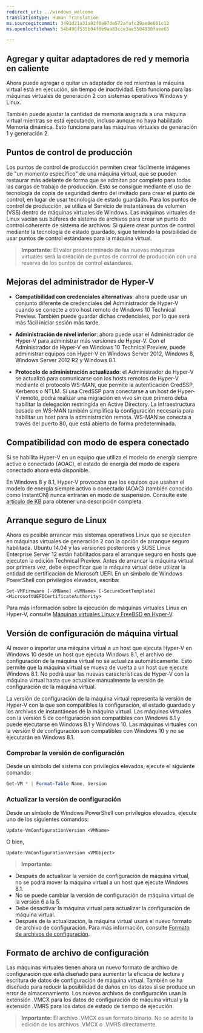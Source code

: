 ```yaml
---
redirect_url: ../windows_welcome
translationtype: Human Translation
ms.sourcegitcommit: 3491d21a31a92f0a97de572afafc29ae8e661c12
ms.openlocfilehash: 54b496f535b94f0b9aa83cce3ae5504830faee65

---
```


## Agregar y quitar adaptadores de red y memoria en caliente

Ahora puede agregar o quitar un adaptador de red mientras la máquina virtual está en ejecución, sin tiempo de inactividad. Esto funciona para las máquinas virtuales de generación 2 con sistemas operativos Windows y Linux. 

También puede ajustar la cantidad de memoria asignada a una máquina virtual mientras se está ejecutando, incluso aunque no haya habilitado Memoria dinámica. Esto funciona para las máquinas virtuales de generación 1 y generación 2.

## Puntos de control de producción

Los puntos de control de producción permiten crear fácilmente imágenes de "un momento específico" de una máquina virtual, que se pueden restaurar más adelante de forma que se admitan por completo para todas las cargas de trabajo de producción. Esto se consigue mediante el uso de tecnología de copia de seguridad dentro del invitado para crear el punto de control, en lugar de usar tecnología de estado guardado. Para los puntos de control de producción, se utiliza el Servicio de instantáneas de volumen (VSS) dentro de máquinas virtuales de Windows. Las máquinas virtuales de Linux vacían sus búferes de sistema de archivos para crear un punto de control coherente de sistema de archivos. Si quiere crear puntos de control mediante la tecnología de estado guardado, sigue teniendo la posibilidad de usar puntos de control estándares para la máquina virtual. 


> **Importante:** El valor predeterminado de las nuevas máquinas virtuales será la creación de puntos de control de producción con una reserva de los puntos de control estándares. 
 

## Mejoras del administrador de Hyper-V

- **Compatibilidad con credenciales alternativas**: ahora puede usar un conjunto diferente de credenciales del Administrador de Hyper-V cuando se conecte a otro host remoto de Windows 10 Technical Preview. También puede guardar dichas credenciales, por lo que será más fácil iniciar sesión más tarde. 

- **Administración de nivel inferior**: ahora puede usar el Administrador de Hyper-V para administrar más versiones de Hyper-V. Con el Administrador de Hyper-V en Windows 10 Technical Preview, puede administrar equipos con Hyper-V en Windows Server 2012, Windows 8, Windows Server 2012 R2 y Windows 8.1.

- **Protocolo de administración actualizado**: el Administrador de Hyper-V se actualizó para comunicarse con los hosts remotos de Hyper-V mediante el protocolo WS-MAN, que permite la autenticación CredSSP, Kerberos o NTLM. Si usa CredSSP para conectarse a un host de Hyper-V remoto, podrá realizar una migración en vivo sin que primero deba habilitar la delegación restringida en Active Directory. La infraestructura basada en WS-MAN también simplifica la configuración necesaria para habilitar un host para la administración remota. WS-MAN se conecta a través del puerto 80, que está abierto de forma predeterminada.


## Compatibilidad con modo de espera conectado 

Si se habilita Hyper-V en un equipo que utiliza el modelo de energía siempre activo o conectado (AOAC), el estado de energía del modo de espera conectado ahora está disponible.

En Windows 8 y 8.1, Hyper-V provocaba que los equipos que usaban el modelo de energía siempre activo o conectado (AOAC) (también conocido como InstantON) nunca entraran en modo de suspensión. Consulte este [artículo de KB](
https://support.microsoft.com/en-us/kb/2973536) para obtener una descripción completa.


## Arranque seguro de Linux 

Ahora es posible arrancar más sistemas operativos Linux que se ejecuten en máquinas virtuales de generación 2 con la opción de arranque seguro habilitada.  Ubuntu 14.04 y las versiones posteriores y SUSE Linux Enterprise Server 12 están habilitados para el arranque seguro en hosts que ejecuten la edición Technical Preview. Antes de arrancar la máquina virtual por primera vez, debe especificar que la máquina virtual debe utilizar la entidad de certificación de Microsoft UEFI.  En un símbolo de Windows PowerShell con privilegios elevados, escriba:

    Set-VMFirmware [-VMName] <VMName> [-SecureBootTemplate] <MicrosoftUEFICertificateAuthority>

Para más información sobre la ejecución de máquinas virtuales Linux en Hyper-V, consulte [Máquinas virtuales Linux y FreeBSD en Hyper-V](http://technet.microsoft.com/library/dn531030.aspx).
 
 
## Versión de configuración de máquina virtual

Al mover o importar una máquina virtual a un host que ejecuta Hyper-V en Windows 10 desde un host que ejecuta Windows 8.1, el archivo de configuración de la máquina virtual no se actualiza automáticamente. Esto permite que la máquina virtual se mueva de vuelta a un host que ejecute Windows 8.1. No podrá usar las nuevas características de Hyper-V con la máquina virtual hasta que actualice manualmente la versión de configuración de la máquina virtual. 

La versión de configuración de la máquina virtual representa la versión de Hyper-V con la que son compatibles la configuración, el estado guardado y los archivos de instantáneas de la máquina virtual. Las máquinas virtuales con la versión 5 de configuración son compatibles con Windows 8.1 y puede ejecutarse en Windows 8.1 y Windows 10. Las máquinas virtuales con la versión 6 de configuración son compatibles con Windows 10 y no se ejecutarán en Windows 8.1.

### Comprobar la versión de configuración

Desde un símbolo del sistema con privilegios elevados, ejecute el siguiente comando:

``` PowerShell
Get-VM * | Format-Table Name, Version
```

### Actualizar la versión de configuración 

Desde un símbolo de Windows PowerShell con privilegios elevados, ejecute uno de los siguientes comandos:

``` 
Update-VmConfigurationVersion <VMName>
```

O bien,

``` 
Update-VmConfigurationVersion <VMObject>
```

> **Importante:**
>
- Después de actualizar la versión de configuración de máquina virtual, no se podrá mover la máquina virtual a un host que ejecute Windows 8.1.
- No se puede cambiar la versión de configuración de máquina virtual de la versión 6 a la 5.
- Debe desactivar la máquina virtual para actualizar la configuración de máquina virtual.
- Después de la actualización, la máquina virtual usará el nuevo formato de archivo de configuración. Para más información, consulte [Formato de archivos de configuración](#configuration-file-format).


## <a name="configuration-file-format"></a>Formato de archivo de configuración

Las máquinas virtuales tienen ahora un nuevo formato de archivo de configuración que está diseñado para aumentar la eficacia de lectura y escritura de datos de configuración de máquina virtual. También se ha diseñado para reducir la posibilidad de daños en los datos si se produce un error de almacenamiento. Los nuevos archivos de configuración usan la extensión .VMCX para los datos de configuración de máquina virtual y la extensión .VMRS para los datos de estado de tiempo de ejecución. 

> **Importante:** El archivo .VMCX es un formato binario. No se admite la edición de los archivos .VMCX o .VMRS directamente.


<!--HONumber=Jun16_HO4-->


